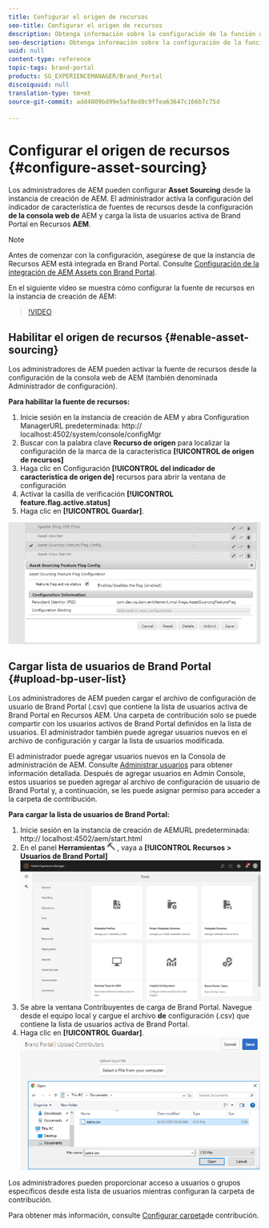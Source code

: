 ```yaml
---
title: Configurar el origen de recursos
seo-title: Configurar el origen de recursos
description: Obtenga información sobre la configuración de la función de abastecimiento de recursos en Recursos AEM.
seo-description: Obtenga información sobre la configuración de la función de abastecimiento de recursos en Recursos AEM.
uuid: null
content-type: reference
topic-tags: brand-portal
products: SG_EXPERIENCEMANAGER/Brand_Portal
discoiquuid: null
translation-type: tm+mt
source-git-commit: add4009bd99e5af8ed0c9ffea63647c166b7c75d

---
```



# Configurar el origen de recursos {#configure-asset-sourcing}

Los administradores de AEM pueden configurar **Asset Sourcing** desde la instancia de creación de AEM. El administrador activa la configuración del indicador de característica de fuentes de recursos desde la configuración **de la consola web de** AEM y carga la lista de usuarios activa de Brand Portal en Recursos **AEM**.

>[!NOTE]
>
>Antes de comenzar con la configuración, asegúrese de que la instancia de Recursos AEM está integrada en Brand Portal. Consulte [Configuración de la integración de AEM Assets con Brand Portal](https://helpx.adobe.com/experience-manager/6-5/assets/using/brand-portal-configuring-integration.html).


En el siguiente vídeo se muestra cómo configurar la fuente de recursos en la instancia de creación de AEM:

>[!VIDEO](https://video.tv.adobe.com/v/29771?captions=spa)

## Habilitar el origen de recursos {#enable-asset-sourcing}

Los administradores de AEM pueden activar la fuente de recursos desde la configuración de la consola web de AEM (también denominada Administrador de configuración).

**Para habilitar la fuente de recursos:**
1. Inicie sesión en la instancia de creación de AEM y abra Configuration ManagerURL predeterminada: http:// localhost:4502/system/console/configMgr
1. Buscar con la palabra clave **Recurso de origen** para localizar la configuración de la marca de la característica **[!UICONTROL de origen de recursos]**
1. Haga clic en Configuración **[!UICONTROL del indicador de característica de origen de]** recursos para abrir la ventana de configuración
1. Activar la casilla de verificación **[!UICONTROL feature.flag.active.status]**
1. Haga clic en **[!UICONTROL Guardar]**.

![](assets/enable-asset-sourcing.png)

## Cargar lista de usuarios de Brand Portal {#upload-bp-user-list}

Los administradores de AEM pueden cargar el archivo de configuración de usuario de Brand Portal (.csv) que contiene la lista de usuarios activa de Brand Portal en Recursos AEM. Una carpeta de contribución solo se puede compartir con los usuarios activos de Brand Portal definidos en la lista de usuarios. El administrador también puede agregar usuarios nuevos en el archivo de configuración y cargar la lista de usuarios modificada.

El administrador puede agregar usuarios nuevos en la Consola de administración de AEM. Consulte [Administrar usuarios](brand-portal-adding-users.md) para obtener información detallada. Después de agregar usuarios en Admin Console, estos usuarios se pueden agregar al archivo de configuración de usuario de Brand Portal y, a continuación, se les puede asignar permiso para acceder a la carpeta de contribución.

**Para cargar la lista de usuarios de Brand Portal:**
1. Inicie sesión en la instancia de creación de AEMURL predeterminada: http:// localhost:4502/aem/start.html
1. En el panel **Herramientas** ![](assets/tools.png) , vaya a **[!UICONTROL Recursos &gt; Usuarios de Brand Portal]**
   ![](assets/upload-user-list1.png)
1. Se abre la ventana Contribuyentes de carga de Brand Portal.
Navegue desde el equipo local y cargue el archivo **de** configuración (.csv) que contiene la lista de usuarios activa de Brand Portal.
1. Haga clic en **[!UICONTROL Guardar]**.
   ![](assets/upload-user-list2.png)


Los administradores pueden proporcionar acceso a usuarios o grupos específicos desde esta lista de usuarios mientras configuran la carpeta de contribución.

Para obtener más información, consulte [Configurar carpeta](brand-portal-contribution-folder.md)de contribución.
